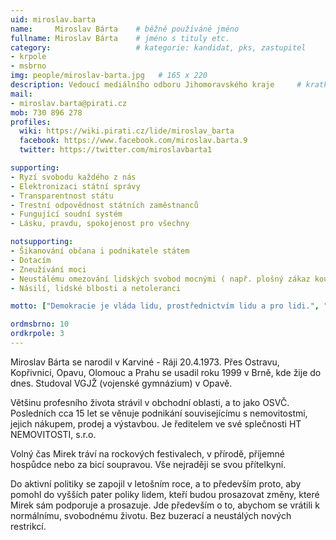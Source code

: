 ```yaml
---
uid: miroslav.barta
name:     Miroslav Bárta  	# běžně používáné jméno
fullname: Miroslav Bárta  	# jméno s tituly etc.
category:                 	# kategorie: kandidat, pks, zastupitel
- krpole
- msbrno
img: people/miroslav-barta.jpg   # 165 x 220
description: Vedoucí mediálního odboru Jihomoravského kraje  	# kratký popis, max 160 znaků
mail:
- miroslav.barta@pirati.cz
mob: 730 896 278
profiles:
  wiki: https://wiki.pirati.cz/lide/miroslav_barta
  facebook: https://www.facebook.com/miroslav.barta.9
  twitter: https://twitter.com/miroslavbarta1

supporting:
- Ryzí svobodu každého z nás
- Elektronizaci státní správy
- Transparentnost státu
- Trestní odpovědnost státních zaměstnanců
- Fungující soudní systém
- Lásku, pravdu, spokojenost pro všechny

notsupporting:
- Šikanování občana i podnikatele státem
- Dotacím
- Zneužívání moci
- Neustálému omezování lidských svobod mocnými ( např. plošný zákaz kouření apod.)
- Násilí, lidské blbosti a netoleranci

motto: ["Demokracie je vláda lidu, prostřednictvím lidu a pro lidi.", "Abraham Lincoln"]

ordmsbrno: 10
ordkrpole: 3
---
```


Miroslav Bárta se narodil v Karviné - Ráji 20.4.1973. Přes Ostravu, Kopřivnici, Opavu, Olomouc a Prahu se usadil roku 1999 v Brně, kde žije do dnes. Studoval VGJŽ (vojenské gymnázium) v Opavě.

Většinu profesního života strávil v obchodní oblasti, a to jako OSVČ. Posledních cca 15 let se věnuje podnikání souvisejícímu s nemovitostmi, jejich nákupem, prodej a výstavbou. Je ředitelem ve své splečnosti HT NEMOVITOSTI, s.r.o.

Volný čas Mirek tráví na rockových festivalech, v přírodě, příjemné hospůdce nebo za bicí soupravou. Vše nejraději se svou přítelkyní.

Do aktivní politiky se zapojil v letošním roce, a to především proto, aby pomohl do vyšších pater poliky lidem, kteří budou prosazovat změny, které Mirek sám podporuje a prosazuje. Jde především o to, abychom se vrátili k normálnímu, svobodnému životu. Bez buzerací a neustálých nových restrikcí.
